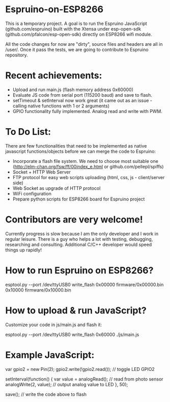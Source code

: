 # Espruino-on-ESP8266
This is a temporary project. A goal is to run the Espruino JavaScript (github.com/espruino) built with the Xtensa under esp-open-sdk (github.com/pfalcon/esp-open-sdk) directly on ESP8266 wifi module.

All the code changes for now are "dirty", source files and headers are all in /user/. Once it pass the tests, we are going to contribute to Espruino repository.

# Recent achievements:
- Upload and run main.js (flash memory address 0x60000)
- Evaluate JS code from serial port (115200 baud) and save to flash.
- setTimeout & setInterval now work great (it came out as an issue - calling native functions with 1 or 2 arguments)
- GPIO functionality fully implemented. Analog read and write with PWM.

# To Do List:
There are few functionalities that need to be implemented as native javascript functions/objects before we can merge the code to Espruino:
- Incorporate a flash file system. We need to choose most suitable one (http://elm-chan.org/fsw/ff/00index_e.html or github.com/pellepl/spiffs)
- Socket + HTTP Web Server
- FTP protocol for easy web scripts uploading (html, css, js - client/server side)
- Web Socket as upgrade of HTTP protocol
- WiFi configuration
- Prepare python scripts for ESP8266 board for Espruino project

# Contributors are very welcome!
Currently progress is slow because I am the only developer and I work in regular leisure. There is a guy who helps a lot with testing, debugging, researching and consulting. Additional C/C++ developer would speed things up rapidly!

# How to run Espruino on ESP8266?
esptool.py --port /dev/ttyUSB0 write_flash 0x00000 firmware/0x00000.bin 0x10000 firmware/0x10000.bin

# How to upload & run JavaScript?
Customize your code in js/main.js and flash it:

esptool.py --port /dev/ttyUSB0 write_flash 0x60000 ./js/main.js

# Example JavaScript:
var gpio2 = new Pin(2);
gpio2.write(!gpio2.read()); // toggle LED GPIO2

setInterval(function() {
  var value = analogRead(); // read from photo sensor
  analogWrite(2, value); // output analog value to LED
}, 50);

save(); // write the code above to flash
